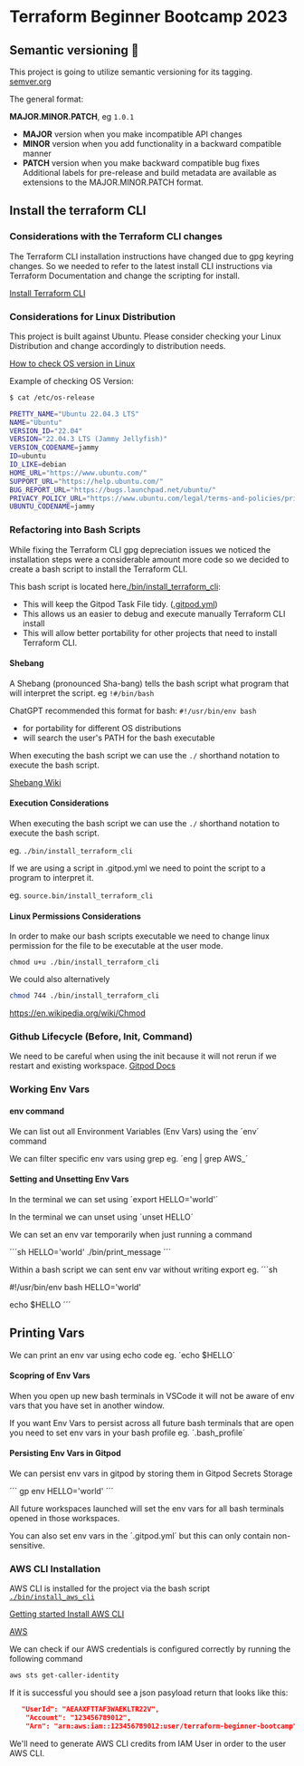 # Terraform Beginner Bootcamp 2023

## Semantic versioning :mage:

This project is going to utilize semantic versioning for its tagging. 
[semver.org](https://semver.org/)

The general format: 

**MAJOR.MINOR.PATCH**, eg `1.0.1`


- **MAJOR** version when you make incompatible API changes
- **MINOR** version when you add functionality in a backward compatible manner
- **PATCH** version when you make backward compatible bug fixes
Additional labels for pre-release and build metadata are available as extensions to the MAJOR.MINOR.PATCH format.

## Install the terraform CLI

### Considerations with the Terraform CLI changes
The Terraform CLI installation instructions have changed due to gpg keyring changes. So we needed to refer to the latest install CLI instructions via Terraform Documentation and change the scripting for install.

[Install Terraform CLI](https://developer.hashicorp.com/terraform/tutorials/aws-get-started/install-cli)


### Considerations for Linux Distribution


This project is built against Ubuntu.
Please consider checking your Linux Distribution and change accordingly to distribution needs.

[How to check OS version in Linux](https://www.cyberciti.biz/faq/how-to-check-os-version-in-linux-command-line/)

Example of checking OS Version:
```sh
$ cat /etc/os-release

PRETTY_NAME="Ubuntu 22.04.3 LTS"
NAME="Ubuntu"
VERSION_ID="22.04"
VERSION="22.04.3 LTS (Jammy Jellyfish)"
VERSION_CODENAME=jammy
ID=ubuntu
ID_LIKE=debian
HOME_URL="https://www.ubuntu.com/"
SUPPORT_URL="https://help.ubuntu.com/"
BUG_REPORT_URL="https://bugs.launchpad.net/ubuntu/"
PRIVACY_POLICY_URL="https://www.ubuntu.com/legal/terms-and-policies/privacy-policy"
UBUNTU_CODENAME=jammy
```

### Refactoring into Bash Scripts

While fixing the Terraform CLI gpg depreciation issues we noticed the installation steps were a considerable amount more code so we decided to create a bash script to install the Terraform CLI. 

This bash script is located here[./bin/install_terraform_cli](./bin/install_terraform_cli):

- This will keep the Gitpod Task File tidy. ([.gitpod.yml](.gitpod.yml))
- This allows us an easier to debug and execute manually Terraform CLI install
- This will allow better portability for other projects that need to install Terraform CLI.

#### Shebang

A Shebang (pronounced Sha-bang) tells the bash script what program that will interpret the script. eg `!#/bin/bash`

ChatGPT recommended this format for bash:
`#!/usr/bin/env bash`

- for portability for different OS distributions
- will search the user's PATH for the bash executable

When executing the bash script we can use the `./` shorthand notation to execute the bash script.

[Shebang Wiki](https://en.wikipedia.org/wiki/Shebang_(Unix))

#### Execution Considerations

When executing the bash script we can use the `./` shorthand notation to execute the bash script.

eg. `./bin/install_terraform_cli`

If we are using a script in .gitpod.yml we need to point the script to a program to interpret it. 

eg. `source.bin/install_terraform_cli`

#### Linux Permissions Considerations

In order to make our bash scripts executable we need to change linux permission for the file to be executable at the user mode. 

```
chmod u+u ./bin/install_terraform_cli
```

We could also alternatively 
```sh
chmod 744 ./bin/install_terraform_cli
```

https://en.wikipedia.org/wiki/Chmod


### Github Lifecycle (Before, Init, Command)

We need to be careful when using the init because it will not rerun if we restart and existing workspace.
[Gitpod Docs](https://www.gitpod.io/docs/configure/workspaces/tasks)



### Working Env Vars

#### env command 
We can list out all Environment Variables (Env Vars) using the ´env´ command

We can filter specific env vars using grep eg. ´eng | grep AWS_´

#### Setting and Unsetting Env Vars

In the terminal we can set using ´export HELLO='world'´

In the terminal we can unset using ´unset HELLO´

We can set an env var temporarily when just running a command

´´´sh
HELLO='world' ./bin/print_message
´´´

Within a bash script we can sent env var without writing export eg.
´´´sh

#!/usr/bin/env bash
HELLO='world'

echo $HELLO
´´´

## Printing Vars

We can print an env var using echo code eg. ´echo $HELLO´


#### Scopring of Env Vars

When you open up new bash terminals in VSCode it will not be aware of env vars that you have set in another window.

If you want Env Vars to persist across all future bash terminals that are open you need to set env vars in your bash profile eg. ´.bash_profile´


#### Persisting Env Vars in Gitpod

We can persist env vars in gitpod by storing them in Gitpod Secrets Storage

´´´
gp env HELLO='world'
´´´

All future workspaces launched will set the env vars for all bash terminals opened in those workspaces.

You can also set env vars in the ´.gitpod.yml´ but this can only contain non-sensitive.


### AWS CLI Installation

AWS CLI is installed for the project via the bash script [`./bin/install_aws_cli`](./bin/install_aws_cli)

 [Getting started Install AWS CLI](https://docs.aws.amazon.com/cli/latest/userguide/getting-started-install.html)

[AWS ](https://docs.aws.amazon.com/cli/latest/userguide/cli-configure-envvars.html)


 We can check if our AWS credentials is configured correctly by running the following command 

 ```sh
aws sts get-caller-identity
```

If it is successful you should see a json pasyload return that looks like this:

```json
   "UserId": "AEAAXFTTAF3WAEKLTR22V",
    "Account": "123456789012",
    "Arn": "arn:aws:iam::123456789012:user/terraform-beginner-bootcamp"
```


We'll need to generate AWS CLI credits from IAM User in order to the user AWS CLI. 

[](https://docs.aws.amazon.com/cli/latest/reference/sts/get-caller-identity.html)